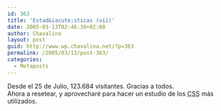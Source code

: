 ```yaml
---
id: 363
title: 'Estad&iacute;sticas (vii)'
date: 2005-03-13T02:46:39+02:00
author: Chavalina
layout: post
guid: http://www.wp.chavalina.net/?p=363
permalink: /2005/03/13/post-363/
categories:
  - Metaposts
---
```

Desde el 25 de Julio, 123.684 visitantes. Gracias a todos.  
Ahora a resetear, y aprovechar&eacute; para hacer un estudio de los <acronym title="Cascade Style Sheets">CSS</acronym> m&aacute;s utilizados.